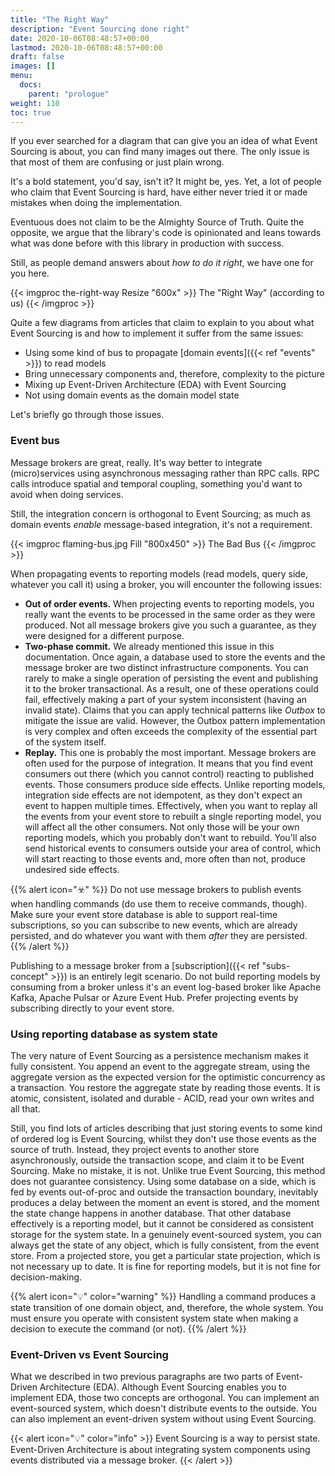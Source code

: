 ```yaml
---
title: "The Right Way"
description: "Event Sourcing done right"
date: 2020-10-06T08:48:57+00:00
lastmod: 2020-10-06T08:48:57+00:00
draft: false
images: []
menu:
  docs:
    parent: "prologue"
weight: 110
toc: true
---
```


If you ever searched for a diagram that can give you an idea of what Event Sourcing is about, you can find many images out there. The only issue is that most of them are confusing or just plain wrong.

It's a bold statement, you'd say, isn't it? It might be, yes. Yet, a lot of people who claim that Event Sourcing is hard, have either never tried it or made mistakes when doing the implementation.

Eventuous does not claim to be the Almighty Source of Truth. Quite the opposite, we argue that the library's code is opinionated and leans towards what was done before with this library in production with success.

Still, as people demand answers about _how to do it right_, we have one for you here.

{{< imgproc the-right-way Resize "600x" >}}
The "Right Way" (according to us)
{{< /imgproc >}}

Quite a few diagrams from articles that claim to explain to you about what Event Sourcing is and how to implement it suffer from the same issues:

- Using some kind of bus to propagate [domain events]({{< ref "events" >}}) to read models
- Bring unnecessary components and, therefore, complexity to the picture
- Mixing up Event-Driven Architecture (EDA) with Event Sourcing
- Not using domain events as the domain model state

Let's briefly go through those issues.

### Event bus

Message brokers are great, really. It's way better to integrate (micro)services using asynchronous messaging rather than RPC calls. RPC calls introduce spatial and temporal coupling, something you'd want to avoid when doing services.

Still, the integration concern is orthogonal to Event Sourcing; as much as domain events _enable_ message-based integration, it's not a requirement.

{{< imgproc flaming-bus.jpg Fill "800x450" >}}
The Bad Bus
{{< /imgproc >}}

When propagating events to reporting models (read models, query side, whatever you call it) using a broker, you will encounter the following issues:

- **Out of order events.** When projecting events to reporting models, you really want the events to be processed in the same order as they were produced. Not all message brokers give you such a guarantee, as they were designed for a different purpose.
- **Two-phase commit.** We already mentioned this issue in this documentation. Once again, a database used to store the events and the message broker are two distinct infrastructure components. You can rarely to make a single operation of persisting the event and publishing it to the broker transactional. As a result, one of these operations could fail, effectively making a part of your system inconsistent (having an invalid state). Claims that you can apply technical patterns like _Outbox_ to mitigate the issue are valid. However, the Outbox pattern implementation is very complex and often exceeds the complexity of the essential part of the system itself.
- **Replay.** This one is probably the most important. Message brokers are often used for the purpose of integration. It means that you find event consumers out there (which you cannot control) reacting to published events. Those consumers produce side effects. Unlike reporting models, integration side effects are not idempotent, as they don't expect an event to happen multiple times. Effectively, when you want to replay all the events from your event store to rebuilt a single reporting model, you will affect all the other consumers. Not only those will be your own reporting models, which you probably don't want to rebuild. You'll also send historical events to consumers outside your area of control, which will start reacting to those events and, more often than not, produce undesired side effects.

{{% alert icon="☣️" %}}
Do not use message brokers to publish events when handling commands (do use them to receive commands, though). Make sure your event store database is able to support real-time subscriptions, so you can subscribe to new events, which are already persisted, and do whatever you want with them _after_ they are persisted.
{{% /alert %}}

Publishing to a message broker from a [subscription]({{< ref "subs-concept" >}}) is an entirely legit scenario. Do not build reporting models by consuming from a broker unless it's an event log-based broker like Apache Kafka, Apache Pulsar or Azure Event Hub. Prefer projecting events by subscribing directly to your event store.

### Using reporting database as system state

The very nature of Event Sourcing as a persistence mechanism makes it fully consistent. You append an event to the aggregate stream, using the aggregate version as the expected version for the optimistic concurrency as a transaction. You restore the aggregate state by reading those events. It is atomic, consistent, isolated and durable - ACID, read your own writes and all that.

Still, you find lots of articles describing that just storing events to some kind of ordered log is Event Sourcing, whilst they don't use those events as the source of truth. Instead, they project events to another store asynchronously, outside the transaction scope, and claim it to be Event Sourcing. Make no mistake, it is not. Unlike true Event Sourcing, this method does not guarantee consistency. Using some database on a side, which is fed by events out-of-proc and outside the transaction boundary, inevitably produces a delay between the moment an event is stored, and the moment the state change happens in another database. That other database effectively is a reporting model, but it cannot be considered as consistent storage for the system state. In a genuinely event-sourced system, you can always get the state of any object, which is fully consistent, from the event store. From a projected store, you get a particular state projection, which is not necessary up to date. It is fine for reporting models, but it is not fine for decision-making.

{{% alert icon="💡" color="warning" %}}
Handling a command produces a state transition of one domain object, and, therefore, the whole system. You must ensure you operate with consistent system state when making a decision to execute the command (or not).
{{% /alert %}}

### Event-Driven vs Event Sourcing

What we described in two previous paragraphs are two parts of Event-Driven Architecture (EDA). Although Event Sourcing enables you to implement EDA, those two concepts are orthogonal. You can implement an event-sourced system, which doesn't distribute events to the outside. You can also implement an event-driven system without using Event Sourcing.

{{< alert icon="💡" color="info" >}}
Event Sourcing is a way to persist state. Event-Driven Architecture is about integrating system components using events distributed via a message broker.
{{< /alert >}}
